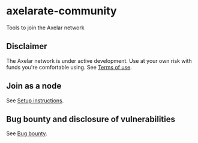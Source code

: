 # axelarate-community

Tools to join the Axelar network

## Disclaimer
The Axelar network is under active development.  Use at your own risk with funds you're comfortable using.  See [Terms of use](https://docs.axelar.dev/terms-of-use).

## Join as a node

See [Setup instructions](https://docs.axelar.dev/roles/node/join).

## Bug bounty and disclosure of vulnerabilities

See [Bug bounty](https://docs.axelar.dev/bug-bounty).
